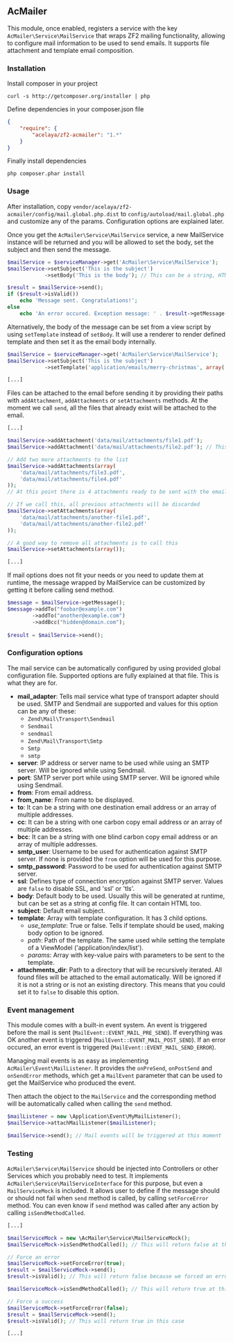 ## AcMailer

This module, once enabled, registers a service with the key `AcMailer\Service\MailService` that wraps ZF2 mailing functionality, allowing to configure mail information to be used to send emails.
It supports file attachment and template email composition.

### Installation

Install composer in your project

	curl -s http://getcomposer.org/installer | php
	
Define dependencies in your composer.json file

```json
{
	"require": {
        "acelaya/zf2-acmailer": "1.*"
    }
}
```
	
Finally install dependencies

	php composer.phar install

### Usage

After installation, copy `vendor/acelaya/zf2-acmailer/config/mail.global.php.dist` to `config/autoload/mail.global.php` and customize any of the params. Configuration options are explained later.

Once you get the `AcMailer\Service\MailService` service, a new MailService instance will be returned and you will be allowed to set the body, set the subject and then send the message.

```php
$mailService = $serviceManager->get('AcMailer\Service\MailService');
$mailService->setSubject('This is the subject')
			->setBody('This is the body'); // This can be a string, HTML or even a zend\Mime\Message or a Zend\Mime\Part

$result = $mailService->send();
if ($result->isValid())
	echo 'Message sent. Congratulations!';
else
	echo 'An error occured. Exception message: ' . $result->getMessage();
```

Alternatively, the body of the message can be set from a view script by using `setTemplate` instead of `setBody`. It will use a renderer to render defined template and then set it as the email body internally.

```php
$mailService = $serviceManager->get('AcMailer\Service\MailService');
$mailService->setSubject('This is the subject')
			->setTemplate('application/emails/merry-christmas', array('name' => 'John Doe', 'date' => date('Y-m-d'));

[...]
```

Files can be attached to the email before sending it by providing their paths with `addAttachment`, `addAttachments` or `setAttachments` methods.
At the moment we call `send`, all the files that already exist will be attached to the email.

```php
[...]

$mailService->addAttachment('data/mail/attachments/file1.pdf');
$mailService->addAttachment('data/mail/attachments/file2.pdf'); // This will add the second file to the attachments list

// Add two more attachments to the list
$mailService->addAttachments(array(
	'data/mail/attachments/file3.pdf',
	'data/mail/attachments/file4.pdf'
));
// At this point there is 4 attachments ready to be sent with the email

// If we call this, all previous attachments will be discarded
$mailService->setAttachments(array(
	'data/mail/attachments/another-file1.pdf',
	'data/mail/attachments/another-file2.pdf'
));

// A good way to remove all attachments is to call this
$mailService->setAttachments(array());

[...]
```

If mail options does not fit your needs or you need to update them at runtime, the message wrapped by MailService can be customized by getting it before calling send method.

```php
$message = $mailService->getMessage();
$message->addTo("foobar@example.com")
		->addTo("another@example.com")
		->addBcc("hidden@domain.com");
		
$result = $mailService->send();
```

### Configuration options

The mail service can be automatically configured by using provided global configuration file. Supported options are fully explained at that file. This is what they are for.

- **mail_adapter**: Tells mail service what type of transport adapter should be used. SMTP and Sendmail are supported and values for this option can be any of these:
	- `Zend\Mail\Transport\Sendmail`
	- `Sendmail`
	- `sendmail`
	- `Zend\Mail\Transport\Smtp`
	- `Smtp`
	- `smtp`
- **server**: IP address or server name to be used while using an SMTP server. Will be ignored while using Sendmail.
- **port**: SMTP server port while using SMTP server. Will be ignored while using Sendmail.
- **from**: From email address.
- **from_name**: From name to be displayed.
- **to**: It can be a string with one destination email address or an array of multiple addresses.
- **cc**: It can be a string with one carbon copy email address or an array of multiple addresses.
- **bcc**: It can be a string with one blind carbon copy email address or an array of multiple addresses.
- **smtp_user**: Username to be used for authentication against SMTP server. If none is provided the `from` option will be used for this purpose.
- **smtp_password**: Password to be used for authentication against SMTP server.
- **ssl**: Defines type of connection encryption against SMTP server. Values are `false` to disable SSL, and 'ssl' or 'tls'.
- **body**: Default body to be used. Usually this will be generated at runtime, but can be set as a string at config file. It can contain HTML too.
- **subject**: Default email subject.
- **template**: Array with template configuration. It has 3 child options.
	- *use_template*: True or false. Tells if template should be used, making body option to be ignored.
	- *path*: Path of the template. The same used while setting the template of a ViewModel ('application/index/list').
	- *params*: Array with key-value pairs with parameters to be sent to the template.
- **attachments_dir**: Path to a directory that will be recursively iterated. All found files will be attached to the email automatically. Will be ignored if it is not a string or is not an existing directory. This means that you could set it to `false` to disable this option.

### Event management

This module comes with a built-in event system.
An event is triggered before the mail is sent (`MailEvent::EVENT_MAIL_PRE_SEND`). If everything was OK another event is triggered (`MailEvent::EVENT_MAIL_POST_SEND`). If an error occured, an error event is triggered (`MailEvent::EVENT_MAIL_SEND_ERROR`).

Managing mail events is as easy as implementing `AcMailer\Event\MailListener`. It provides the `onPreSend`, `onPostSend` and `onSendError` methods, which get a `MailEvent` parameter that can be used to get the MailService who produced the event.

Then attach the object to the `MailService` and the corresponding method will be automatically called when calling the `send` method.

```php
$mailListener = new \Application\Event\MyMailListener();
$mailService->attachMailListener($mailListener);

$mailService->send(); // Mail events will be triggered at this moment
```

### Testing

`AcMailer\Service\MailService` should be injected into Controllers or other Services which you probably need to test. It implements `AcMailer\Service\MailServiceInterface` for this purpose, but even a `MailServiceMock` is included.
It allows user to define if the message should or should not fail when `send` method is called, by calling `setForceError` method.
You can even know if `send` method was called after any action by calling `isSendMethodCalled`.

```php
[...]

$mailServiceMock = new \AcMailer\Service\MailServiceMock();
$mailServiceMock->isSendMethodCalled(); // This will return false at this point

// Force an error
$mailServiceMock->setForceError(true);
$result = $mailServiceMock->send();
$result->isValid(); // This will return false because we forced an error

$mailServiceMock->isSendMethodCalled(); // This will return true at this point

// Force a success
$mailServiceMock->setForceError(false);
$result = $mailServiceMock->send();
$result->isValid(); // This will return true in this case

[...]
```
